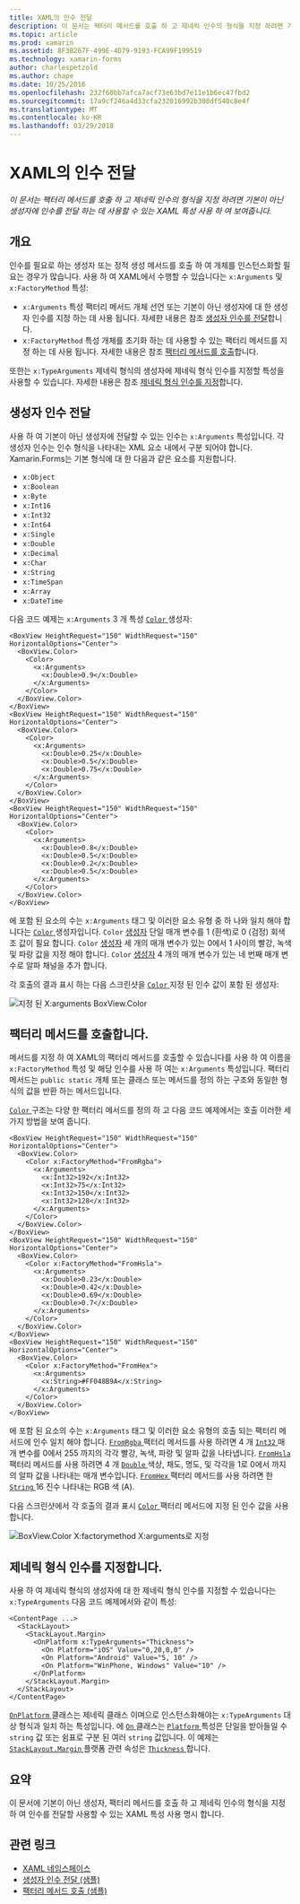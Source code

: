 ```yaml
---
title: XAML의 인수 전달
description: 이 문서는 팩터리 메서드를 호출 하 고 제네릭 인수의 형식을 지정 하려면 기본이 아닌 생성자에 인수를 전달 하는 데 사용할 수 있는 XAML 특성 사용 하 여 보여줍니다.
ms.topic: article
ms.prod: xamarin
ms.assetid: 8F3B267F-499E-4D79-9193-FCA99F199519
ms.technology: xamarin-forms
author: charlespetzold
ms.author: chape
ms.date: 10/25/2016
ms.openlocfilehash: 232f60bb7afca7acf73e63bd7e11e1b6ec47fbd2
ms.sourcegitcommit: 17a9cf246a4d33cfa232016992b308df540c8e4f
ms.translationtype: MT
ms.contentlocale: ko-KR
ms.lasthandoff: 03/29/2018
---
```

# <a name="passing-arguments-in-xaml"></a>XAML의 인수 전달

_이 문서는 팩터리 메서드를 호출 하 고 제네릭 인수의 형식을 지정 하려면 기본이 아닌 생성자에 인수를 전달 하는 데 사용할 수 있는 XAML 특성 사용 하 여 보여줍니다._

## <a name="overview"></a>개요

인수를 필요로 하는 생성자 또는 정적 생성 메서드를 호출 하 여 개체를 인스턴스화할 필요는 경우가 많습니다. 사용 하 여 XAML에서 수행할 수 있습니다는 `x:Arguments` 및 `x:FactoryMethod` 특성:

- `x:Arguments` 특성 팩터리 메서드 개체 선언 또는 기본이 아닌 생성자에 대 한 생성자 인수를 지정 하는 데 사용 됩니다. 자세한 내용은 참조 [생성자 인수를 전달](#constructor_arguments)합니다.
- `x:FactoryMethod` 특성 개체를 초기화 하는 데 사용할 수 있는 팩터리 메서드를 지정 하는 데 사용 됩니다. 자세한 내용은 참조 [팩터리 메서드를 호출](#factory_methods)합니다.

또한는 `x:TypeArguments` 제네릭 형식의 생성자에 제네릭 형식 인수를 지정할 특성을 사용할 수 있습니다. 자세한 내용은 참조 [제네릭 형식 인수를 지정](#generic_type_arguments)합니다.

<a name="constructor_arguments" />

## <a name="passing-constructor-arguments"></a>생성자 인수 전달

사용 하 여 기본이 아닌 생성자에 전달할 수 있는 인수는 `x:Arguments` 특성입니다. 각 생성자 인수는 인수 형식을 나타내는 XML 요소 내에서 구분 되어야 합니다. Xamarin.Forms는 기본 형식에 대 한 다음과 같은 요소를 지원합니다.

- `x:Object`
- `x:Boolean`
- `x:Byte`
- `x:Int16`
- `x:Int32`
- `x:Int64`
- `x:Single`
- `x:Double`
- `x:Decimal`
- `x:Char`
- `x:String`
- `x:TimeSpan`
- `x:Array`
- `x:DateTime`

다음 코드 예제는 `x:Arguments` 3 개 특성 [ `Color` ](https://developer.xamarin.com/api/type/Xamarin.Forms.Color/) 생성자:

```xaml
<BoxView HeightRequest="150" WidthRequest="150" HorizontalOptions="Center">
  <BoxView.Color>
    <Color>
      <x:Arguments>
        <x:Double>0.9</x:Double>
      </x:Arguments>
    </Color>
  </BoxView.Color>
</BoxView>
<BoxView HeightRequest="150" WidthRequest="150" HorizontalOptions="Center">
  <BoxView.Color>
    <Color>
      <x:Arguments>
        <x:Double>0.25</x:Double>
        <x:Double>0.5</x:Double>
        <x:Double>0.75</x:Double>
      </x:Arguments>
    </Color>
  </BoxView.Color>
</BoxView>
<BoxView HeightRequest="150" WidthRequest="150" HorizontalOptions="Center">
  <BoxView.Color>
    <Color>
      <x:Arguments>
        <x:Double>0.8</x:Double>
        <x:Double>0.5</x:Double>
        <x:Double>0.2</x:Double>
        <x:Double>0.5</x:Double>
      </x:Arguments>
    </Color>
  </BoxView.Color>
</BoxView>
```

에 포함 된 요소의 수는 `x:Arguments` 태그 및 이러한 요소 유형 중 하 나와 일치 해야 합니다는 [ `Color` ](https://developer.xamarin.com/api/type/Xamarin.Forms.Color/) 생성자입니다. `Color` [생성자](https://developer.xamarin.com/api/constructor/Xamarin.Forms.Color.Color/p/System.Double/) 단일 매개 변수를 1 (흰색)로 0 (검정) 회색조 값이 필요 합니다. `Color` [생성자](https://developer.xamarin.com/api/constructor/Xamarin.Forms.Color.Color/p/System.Double/System.Double/System.Double/) 세 개의 매개 변수가 있는 0에서 1 사이의 빨강, 녹색 및 파랑 값을 지정 해야 합니다. `Color` [생성자](https://developer.xamarin.com/api/constructor/Xamarin.Forms.Color.Color/p/System.Double/System.Double/System.Double/System.Double/) 4 개의 매개 변수가 있는 네 번째 매개 변수로 알파 채널을 추가 합니다.

각 호출의 결과 표시 하는 다음 스크린샷을 [ `Color` ](https://developer.xamarin.com/api/type/Xamarin.Forms.Color/) 지정 된 인수 값이 포함 된 생성자:

![](passing-arguments-images/passing-arguments.png "지정 된 X:arguments BoxView.Color")

<a name="factory_methods" />

## <a name="calling-factory-methods"></a>팩터리 메서드를 호출합니다.

메서드를 지정 하 여 XAML의 팩터리 메서드를 호출할 수 있습니다를 사용 하 여 이름을 `x:FactoryMethod` 특성 및 해당 인수를 사용 하 여는 `x:Arguments` 특성입니다. 팩터리 메서드는 `public static` 개체 또는 클래스 또는 메서드를 정의 하는 구조와 동일한 형식의 값을 반환 하는 메서드입니다.

[ `Color` ](https://developer.xamarin.com/api/type/Xamarin.Forms.Color/) 구조는 다양 한 팩터리 메서드를 정의 하 고 다음 코드 예제에서는 호출 이러한 세 가지 방법을 보여 줍니다.

```xaml
<BoxView HeightRequest="150" WidthRequest="150" HorizontalOptions="Center">
  <BoxView.Color>
    <Color x:FactoryMethod="FromRgba">
      <x:Arguments>
        <x:Int32>192</x:Int32>
        <x:Int32>75</x:Int32>
        <x:Int32>150</x:Int32>                      
        <x:Int32>128</x:Int32>
      </x:Arguments>
    </Color>
  </BoxView.Color>
</BoxView>
<BoxView HeightRequest="150" WidthRequest="150" HorizontalOptions="Center">
  <BoxView.Color>
    <Color x:FactoryMethod="FromHsla">
      <x:Arguments>
        <x:Double>0.23</x:Double>
        <x:Double>0.42</x:Double>
        <x:Double>0.69</x:Double>
        <x:Double>0.7</x:Double>
      </x:Arguments>
    </Color>
  </BoxView.Color>
</BoxView>
<BoxView HeightRequest="150" WidthRequest="150" HorizontalOptions="Center">
  <BoxView.Color>
    <Color x:FactoryMethod="FromHex">
      <x:Arguments>
        <x:String>#FF048B9A</x:String>
      </x:Arguments>
    </Color>
  </BoxView.Color>
</BoxView>
```

에 포함 된 요소의 수는 `x:Arguments` 태그 및 이러한 요소 유형의 호출 되는 팩터리 메서드에 인수 일치 해야 합니다. [ `FromRgba` ](https://developer.xamarin.com/api/member/Xamarin.Forms.Color.FromRgba/p/System.Int32/System.Int32/System.Int32/System.Int32/) 팩터리 메서드를 사용 하려면 4 개 [ `Int32` ](https://docs.microsoft.com/dotnet/api/system.int32) 매개 변수를 0에서 255 까지의 각각 빨강, 녹색, 파랑 및 알파 값을 나타냅니다. [ `FromHsla` ](https://developer.xamarin.com/api/member/Xamarin.Forms.Color.FromHsla/p/System.Double/System.Double/System.Double/System.Double/) 팩터리 메서드를 사용 하려면 4 개 [ `Double` ](https://docs.microsoft.com/dotnet/api/system.double) 색상, 채도, 명도, 및 각각을 1로 0에서 까지의 알파 값을 나타내는 매개 변수입니다. [ `FromHex` ](https://developer.xamarin.com/api/member/Xamarin.Forms.Color.FromHex/p/System.String/) 팩터리 메서드를 사용 하려면 한 [ `String` ](https://docs.microsoft.com/dotnet/api/system.string) 16 진수 나타내는 RGB 색 (A).

다음 스크린샷에서 각 호출의 결과 표시 [ `Color` ](https://developer.xamarin.com/api/type/Xamarin.Forms.Color/) 팩터리 메서드에 지정 된 인수 값을 사용 합니다.

![](passing-arguments-images/factory-methods.png "BoxView.Color X:factorymethod X:arguments로 지정")

<a name="generic_type_arguments" />

## <a name="specifying-a-generic-type-argument"></a>제네릭 형식 인수를 지정합니다.

사용 하 여 제네릭 형식의 생성자에 대 한 제네릭 형식 인수를 지정할 수 있습니다는 `x:TypeArguments` 다음 코드 예제에서와 같이 특성:

```xaml
<ContentPage ...>
  <StackLayout>
    <StackLayout.Margin>
      <OnPlatform x:TypeArguments="Thickness">
        <On Platform="iOS" Value="0,20,0,0" />
        <On Platform="Android" Value="5, 10" />
        <On Platform="WinPhone, Windows" Value="10" />
      </OnPlatform>
    </StackLayout.Margin>
  </StackLayout>
</ContentPage>
```

[ `OnPlatform` ](https://developer.xamarin.com/api/type/Xamarin.Forms.OnPlatform%3CT%3E/) 클래스는 제네릭 클래스 이며으로 인스턴스화해야는 `x:TypeArguments` 대상 형식과 일치 하는 특성입니다. 에 [ `On` ](https://developer.xamarin.com/api/type/Xamarin.Forms.On/) 클래스는 [ `Platform` ](https://developer.xamarin.com/api/property/Xamarin.Forms.On.Platform/) 특성은 단일을 받아들일 수 `string` 값 또는 쉼표로 구분 된 여러 `string` 값입니다. 이 예제는 [ `StackLayout.Margin` ](https://developer.xamarin.com/api/property/Xamarin.Forms.View.Margin/) 플랫폼 관련 속성은 [ `Thickness` ](https://developer.xamarin.com/api/type/Xamarin.Forms.Thickness/)합니다.

## <a name="summary"></a>요약

이 문서에 기본이 아닌 생성자, 팩터리 메서드를 호출 하 고 제네릭 인수의 형식을 지정 하 여 인수를 전달할 사용할 수 있는 XAML 특성 사용 명시 합니다.


## <a name="related-links"></a>관련 링크

- [XAML 네임스페이스](~/xamarin-forms/xaml/namespaces.md)
- [생성자 인수 전달 (샘플)](https://developer.xamarin.com/samples/xamarin-forms/xaml/passingconstructorarguments/)
- [팩터리 메서드 호출 (샘플)](https://developer.xamarin.com/samples/xamarin-forms/xaml/callingfactorymethods/)

